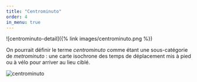 ```yaml
---
title: "Centrominuto"
order: 4
in_menu: true
---
```

![centrominuto-detail]({% link images/centrominuto.png %})

On pourrait définir le terme _centrominuto_ comme étant une sous-catégorie de _metrominuto_ : une carte isochrone des temps de déplacement mis à pied ou à vélo pour arriver au lieu ciblé.

![centrominuto](https://upload.wikimedia.org/wikipedia/commons/thumb/3/33/Metrominuto-isochrone-ecole-maternelle-lafontaine.svg/1214px-Metrominuto-isochrone-ecole-maternelle-lafontaine.svg.png) 